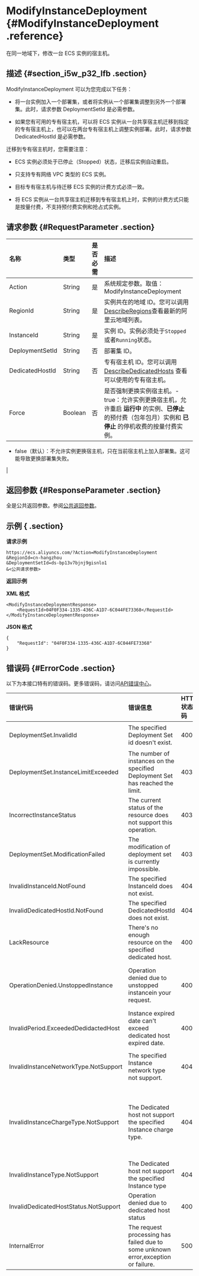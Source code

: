 # ModifyInstanceDeployment {#ModifyInstanceDeployment .reference}

在同一地域下，修改一台 ECS 实例的宿主机。

## 描述 {#section_i5w_p32_lfb .section}

ModifyInstanceDeployment 可以为您完成以下任务：

-   将一台实例加入一个部署集，或者将实例从一个部署集调整到另外一个部署集。此时，请求参数 DeploymentSetId 是必需参数。

-   如果您有可用的专有宿主机，可以将 ECS 实例从一台共享宿主机迁移到指定的专有宿主机上，也可以在两台专有宿主机上调整实例部署。此时，请求参数 DedicatedHostId 是必需参数。


迁移到专有宿主机时，您需要注意：

-   ECS 实例必须处于已停止（Stopped）状态，迁移后实例自动重启。

-   只支持专有网络 VPC 类型的 ECS 实例。

-   目标专有宿主机与待迁移 ECS 实例的计费方式必须一致。

-   将 ECS 实例从一台共享宿主机迁移到专有宿主机上时，实例的计费方式只能是按量付费，不支持预付费实例和抢占式实例。


## 请求参数 {#RequestParameter .section}

|名称|类型|是否必需|描述|
|:-|:-|:---|:-|
|Action|String|是|系统规定参数。取值：ModifyInstanceDeployment|
|RegionId|String|是|实例共在的地域 ID。您可以调用[DescribeRegions](../intl.zh-CN/API参考/地域/DescribeRegions.md#)查看最新的阿里云地域列表。|
|InstanceId|String|是|实例 ID。实例必须处于`Stopped`或者`Running`状态。|
|DeploymentSetId|String|否|部署集 ID。|
|DedicatedHostId|String|否|专有宿主机 ID。您可以调用 [DescribeDedicatedHosts](../../../../../intl.zh-CN/API参考/DescribeDedicatedHosts.md#) 查看可以使用的专有宿主机。|
|Force|Boolean|否|是否强制更换实例宿主机。-   true：允许实例更换宿主机，允许重启 **运行中** 的实例、**已停止** 的预付费（包年包月）实例和 **已停止** 的停机收费的按量付费实例。
-   false（默认）：不允许实例更换宿主机，只在当前宿主机上加入部署集。这可能导致更换部署集失败。

|

## 返回参数 {#ResponseParameter .section}

全是公共返回参数。参阅[公共返回参数](../intl.zh-CN/API参考/快速入门/公共参数.md#commonResponseParameters)。

## 示例 { .section}

**请求示例** 

```
https://ecs.aliyuncs.com/?Action=ModifyInstanceDeployment
&RegionId=cn-hangzhou
&DeploymentSetId=ds-bp13v7bjnj9gisnlo1
&<公共请求参数>
```

**返回示例**

**XML 格式**

```
<ModifyInstanceDeploymentResponse>
	<RequestId>04F0F334-1335-436C-A1D7-6C044FE73368</RequestId>
</ModifyInstanceDeploymentResponse>
```

**JSON 格式**

```
{
	"RequestId": "04F0F334-1335-436C-A1D7-6C044FE73368"
}
```

## 错误码 {#ErrorCode .section}

以下为本接口特有的错误码。更多错误码，请访问[API错误中心](https://error-center.alibabacloud.com/status/product/Ecs)。

|错误代码|错误信息|HTTP状态码|说明|
|:---|:---|:------|:-|
|DeploymentSet.InvalidId|The specified Deployment Set id doesn't exist.|400|指定的 DeploymentSetId 不存在。|
|DeploymentSet.InstanceLimitExceeded|The number of instances on the specified Deployment Set has reached the limit.|403|指定的部署集内所含实例已达上限。|
|IncorrectInstanceStatus|The current status of the resource does not support this operation.|403|该资源目前的状态不支持此操作。|
|DeploymentSet.ModificationFailed|The modification of deployment set is currently impossible.|403|无法调整部署集。|
|InvalidInstanceId.NotFound|The specified InstanceId does not exist.|404|指定实例 ID 不存在。|
|InvalidDedicatedHostId.NotFound|The specified DedicatedHostId does not exist.|404|指定专有宿主机 ID 不存在。|
|LackResource|There's no enough resource on the specified dedicated host.|400|指定专有宿主机已满负荷。|
|OperationDenied.UnstoppedInstance|Operation denied due to unstopped instancein your request.|400|迁移到专有宿主机时，ECS 实例必须处于已停止（Stopped）状态，|
|InvalidPeriod.ExceededDedidactedHost|Instance expired date can't exceed dedicated host expired date.|400|预付费 ECS 实例的到期时间不能晚于专有宿主机到期时间。|
|InvalidInstanceNetworkType.NotSupport|The specified Instance network type not support.|404|迁移到专有宿主机时，只支持专有网络 VPC 类型的 ECS 实例。|
|InvalidInstanceChargeType.NotSupport|The Dedicated host not support the specified Instance charge type.|404|将 ECS 实例从一台共享宿主机迁移到专有宿主机上时，实例的计费方式只能是按量付费，不支持预付费实例和抢占式实例。|
|InvalidInstanceType.NotSupport|The Dedicated host not support the specified Instance type|404|专有宿主机不支持目标 ECS 实例的规格。|
|InvalidDedicatedHostStatus.NotSupport|Operation denied due to dedicated host status|400|您的账号已欠费，或者专有宿主机不可用。|
|InternalError|The request processing has failed due to some unknown error,exception or failure.|500|内部错误。|

